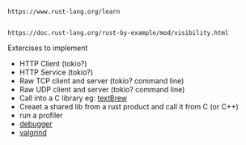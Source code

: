 ```
https://www.rust-lang.org/learn


https://doc.rust-lang.org/rust-by-example/mod/visibility.html
```

Extercises to implement

* HTTP Client (tokio?)
* HTTP Service (tokio?)
* Raw TCP client and server (tokio? command line)
* Raw UDP client and server (tokio? command line)
* Call into a C library eg: [textBrew](https://github.com/kyleburton/fuzzy-string/tree/master/other-langs/textBrew)
* Creaet a shared lib from a rust product and call it from C (or C++)
* run a profiler
* [debugger](https://blog.logrocket.com/debugging-rust-apps-with-gdb/)
* [valgrind](https://nnethercote.github.io/2022/01/05/rust-and-valgrind.html)
